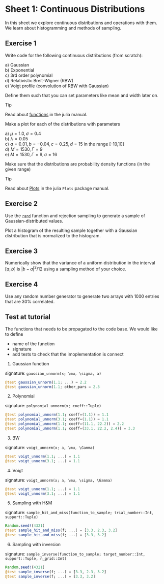 # Sheet 1: Continuous Distributions

In this sheet we explore continuous distributions and operations with them.<br>
We learn about histogramming and methods of sampling.

## Exercise 1

Write code for the following continuous distributions (from scratch):

a) Gaussian<br>
b) Exponential<br>
c) 3rd order polynomial<br>
d) Relativistic Breit-Wigner (RBW)<br>
e) Voigt profile (convolution of RBW with Gaussian)

Define them such that you can set parameters like mean and width later on.

> [!TIP]
> Read about [functions](https://docs.julialang.org/en/v1/manual/functions/) in the julia manual.

Make a plot for each of the distributions with parameters

a) $\mu=1.0, \sigma=0.4$<br>
b) $\lambda=0.05$<br>
c) $a=0.01, b=-0.04, c=0.25, d=15$ in the range [-10,10]<br>
d) $M=1530, \Gamma=9$<br>
e) $M=1530, \Gamma=9, \sigma=16$

Make sure that the distributions are probability density functions (in the given range)

> [!TIP]
> Read about [Plots](https://docs.juliaplots.org/latest/) in the julia `Plots` package manual.

## Exercise 2

Use the [`rand`](https://docs.julialang.org/en/v1/stdlib/Random/#Base.rand) function and rejection sampling to generate a sample of Gaussian-distributed values.

Plot a histogram of the resulting sample together with a Gaussian distribution that is normalized to the histogram.

## Exercise 3

Numerically show that the variance of a uniform distribution in the interval $[a,b]$ is $|b-a|^2/12$ using a sampling method of your choice.

## Exercise 4

Use any random number generator to generate two arrays with 1000 entries that are 30% correlated.


## Test at tutorial

The functions that needs to be propagated to the code base.
We would like to define
- name of the function
- signature
- add tests to check that the imoplementation is connect

1. Gaussian function

signature: `gaussian_unnorm(x; \mu, \sigma, a)`

```julia
@test gaussian_unnorm(1.1; ...) = 2.2
@test gaussian_unnorm(1.1; other_pars = 2.3
```

2. Polynomial

signature: `polynomial_unnorm(x; coeff::Tuple)`

```julia
@test polynomial_unnorm(1.1; coeff=(1.1)) = 1.1
@test polynomial_unnorm(3.1; coeff=(1.1)) = 1.1
@test polynomial_unnorm(1.1; coeff=(11.1, 22.2)) = 2.2
@test polynomial_unnorm(1.1; coeff=(33.1, 22.2, 2.4)) = 3.3
```

3. BW

signature: `voigt_unnorm(x; a, \mu, \Gamma)`

```julia
@test voigt_unnorm(1.1; ...) = 1.1
@test voigt_unnorm(3.1; ...) = 1.1
```

4. Voigt

signature: `voigt_unnorm(x; a, \mu, \sigma, \Gamma)`

```julia
@test voigt_unnorm(1.1; ...) = 1.1
@test voigt_unnorm(3.1; ...) = 1.1
```

5. Sampling with H&M

signature: `sample_hit_and_miss(function_to_sample; trial_number::Int, support::Tuple)`

```julia
Random.seed!(4321)
@test sample_hit_and_miss(f; ...) = [3.3, 2.3, 3.2]
@test sample_hit_and_miss(f; ...) = [3.3, 3.2]
```

6. Sampling with inversion

signature: `sample_inverse(function_to_sample; target_number::Int, support::Tuple, n_grid::Int)`

```julia
Random.seed!(4321)
@test sample_inverse(f; ...) = [3.3, 2.3, 3.2]
@test sample_inverse(f; ...) = [3.3, 3.2]
```
